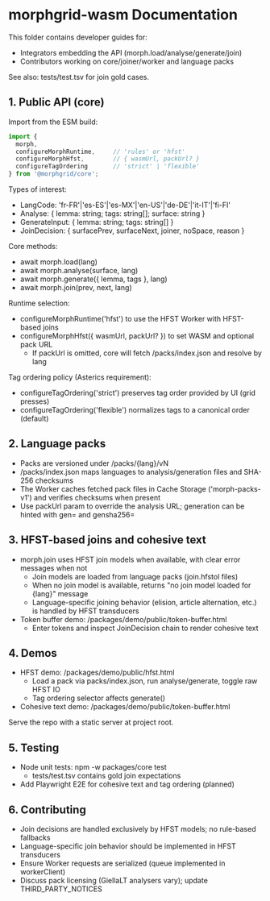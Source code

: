 # morphgrid-wasm Documentation

This folder contains developer guides for:
- Integrators embedding the API (morph.load/analyse/generate/join)
- Contributors working on core/joiner/worker and language packs

See also: tests/test.tsv for join gold cases.

## 1. Public API (core)

Import from the ESM build:

```js
import {
  morph,
  configureMorphRuntime,     // 'rules' or 'hfst'
  configureMorphHfst,        // { wasmUrl, packUrl? }
  configureTagOrdering       // 'strict' | 'flexible'
} from '@morphgrid/core';
```

Types of interest:
- LangCode: 'fr-FR'|'es-ES'|'es-MX'|'en-US'|'de-DE'|'it-IT'|'fi-FI'
- Analyse: { lemma: string; tags: string[]; surface: string }
- GenerateInput: { lemma: string; tags: string[] }
- JoinDecision: { surfacePrev, surfaceNext, joiner, noSpace, reason }

Core methods:
- await morph.load(lang)
- await morph.analyse(surface, lang)
- await morph.generate({ lemma, tags }, lang)
- await morph.join(prev, next, lang)

Runtime selection:
- configureMorphRuntime('hfst') to use the HFST Worker with HFST-based joins
- configureMorphHfst({ wasmUrl, packUrl? }) to set WASM and optional pack URL
  - If packUrl is omitted, core will fetch /packs/index.json and resolve by lang

Tag ordering policy (Asterics requirement):
- configureTagOrdering('strict') preserves tag order provided by UI (grid presses)
- configureTagOrdering('flexible') normalizes tags to a canonical order (default)

## 2. Language packs

- Packs are versioned under /packs/{lang}/vN
- /packs/index.json maps languages to analysis/generation files and SHA-256 checksums
- The Worker caches fetched pack files in Cache Storage ('morph-packs-v1') and verifies checksums when present
- Use packUrl param to override the analysis URL; generation can be hinted with gen= and gensha256=

## 3. HFST-based joins and cohesive text

- morph.join uses HFST join models when available, with clear error messages when not
  - Join models are loaded from language packs (join.hfstol files)
  - When no join model is available, returns "no join model loaded for {lang}" message
  - Language-specific joining behavior (elision, article alternation, etc.) is handled by HFST transducers
- Token buffer demo: /packages/demo/public/token-buffer.html
  - Enter tokens and inspect JoinDecision chain to render cohesive text

## 4. Demos

- HFST demo: /packages/demo/public/hfst.html
  - Load a pack via packs/index.json, run analyse/generate, toggle raw HFST IO
  - Tag ordering selector affects generate()
- Cohesive text demo: /packages/demo/public/token-buffer.html

Serve the repo with a static server at project root.

## 5. Testing

- Node unit tests: npm -w packages/core test
  - tests/test.tsv contains gold join expectations
- Add Playwright E2E for cohesive text and tag ordering (planned)

## 6. Contributing

- Join decisions are handled exclusively by HFST models; no rule-based fallbacks
- Language-specific join behavior should be implemented in HFST transducers
- Ensure Worker requests are serialized (queue implemented in workerClient)
- Discuss pack licensing (GiellaLT analysers vary); update THIRD_PARTY_NOTICES
